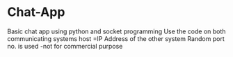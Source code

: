 # Chat-App
Basic chat app using python and socket programming
Use the code on both communicating systems
host =IP Address of the other system
Random port no. is used
-not for commercial purpose
